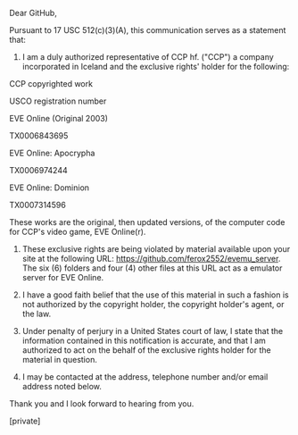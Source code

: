 Dear GitHub,

Pursuant to 17 USC 512(c)(3)(A), this communication serves as a statement that:

1. I am a duly authorized representative of CCP hf. ("CCP") a company incorporated in Iceland and the exclusive rights' 
holder for the following:

CCP copyrighted work

USCO registration number

EVE Online (Original 2003)

TX0006843695

EVE Online: Apocrypha

TX0006974244

EVE Online: Dominion

TX0007314596

These works are the original, then updated versions, of the computer code for CCP's video game, EVE Online(r).

1. These exclusive rights are being violated by material available upon your site at the following URL: 
https://github.com/ferox2552/evemu_server. The six (6) folders and four (4) other files at this URL act as a emulator server for EVE Online.

1. I have a good faith belief that the use of this material in such a fashion is not authorized by the copyright holder, 
the copyright holder's agent, or the law.

1. Under penalty of perjury in a United States court of law, I state that the information contained in this notification 
is accurate, and that I am authorized to act on the behalf of the exclusive rights holder for the material in question.

1. I may be contacted at the address, telephone number and/or email address noted below.

Thank you and I look forward to hearing from you.

[private]
